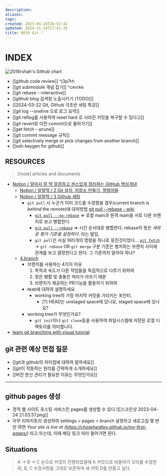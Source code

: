 ```yaml
---
description:
aliases: 
tags: 
created: 2023-04-24T20:53:42
updated: 2024-11-19T17:41:35
title: 0019 Git ᛘ
---
```


# INDEX

<img src="http://ghchart.rshah.org/ChoiWheatley" alt="2016rshah's Github chart" />

- [[github code review]] ^j3p7rh
- [[git submodule 개념 잡기]] ^cevrke
- [[git rebase --interactive]]
- [[github blog 검색창 노출시키기 (TODO)]]
- [[2024-03-22 Git, Github 극초반 세팅 특강]]
- [[git log --oneline 으로 로그 요약]]
- [[git reflog를 사용하여 reset hard 로 사라진 커밋을 복구할 수 있다고]]
- [[git revert로 이전 commit으로 돌아가기]]
- [[get fetch --prune]]
- [[git commit message 규칙]]
- [[git selectively merge or pick changes from another branch]]
- [[ssh-keygen for github]]

## RESOURCES

> [!note] articles and documents

- [Notion / 알아서 잘 딱 깔끔하고 센스있게 정리하는 GitHub 핵심개념](https://paullabworkspace.notion.site/GitHub-435ec8074bcf4353afb947f601a030df)
	- [Notion / 알잘딱 / 2 Git 설치, 저장소 만들기, 명령어들](https://paullabworkspace.notion.site/2-Git-560d34629faf4d4cb19ad0462bbb4dc7)
	- [Notion / 알잘딱 / 3 Github 세팅](https://paullabworkspace.notion.site/3-GitHub-5af717e53119443d9de827abaa710ced)
		- `git pull` 시 누군가 이미 코드를 수정했을 경우(current branch is *behind* the remote)에 대처방법 [git pull --rebase - wiki](https://www.git-scm.com/docs/git-pull) 
			- [`git pull --no-rebase`](https://www.git-scm.com/docs/git-pull#Documentation/git-pull.txt---rebasefalsetruemergesinteractive) => 로컬 main과 원격 main을 서로 다른 브랜치로 보고 병합한다.
			- [`git pull --rebase`](https://www.git-scm.com/docs/git-pull#Documentation/git-pull.txt---rebasefalsetruemergesinteractive) => 시간 순서대로 병합한다. rebase의 뜻은 *새로운 평가 기준을 설정하다*. 라는 말임. 
			- `git pull`은 사실 여러개의 명령을 하나로 뭉친것이었다... [`git fetch`](https://www.git-scm.com/docs/git-fetch) -> `git rebase` OR `git merge` 구분 기준은 병치하는 브랜치 사이에 관계를 보고 결정한다고 한다. 그 기준까지 알아야 하나? 
	- [4.branch](https://paullabworkspace.notion.site/4-Branch-7552c2a8c2b340ce9622a8a6364dc47a)
		- 브랜치를 사용하는 4가지 이유
			1. 목적과 속도가 다른 작업들을 독립적으로 다루기 위하여
			2. 잦은 병합 및 충돌은 머리가 아프기 때문
			3. 브랜치가 제공하는 PR기능을 활용하기 위하여
		- `HEAD`에 대하여 설명하세요
			- working tree의 가장 마지막 커밋을 가리키는 포인터. 
				- [?] HEAD는 unstaged space에 있나요, staged space에 있나요?
		- working tree가 무엇인가요?
			- `git init`이나 `git clone`등을 사용하여 파일시스템에 저장된 로컬 디렉토리를 의미합니다. 
- [learn git branching with visual tutorial](https://learngitbranching.js.org/) 

## git 관련 예상 면접 질문

- [[git과 github의 차이점에 대하여 말하세요]]
- [[git이 작동하는 원리를 간략하게 소개하세요]]
- [[버전 분산 관리가 필요한 이유는 무엇인가요]]

---

## github pages 생성 

- 정적 웹 사이트 호스팅 서비스인 pages를 생성할 수 있다.![[스크린샷 2023-04-24 21.03.57.png]]
- 아무 리파지토리 생성하여 settings > pages > branch 설정하고 새로고침 몇 번만 하면 *Your site is live at (<https://choiwheatley.github.io/my-first-pages/>)* 라고 뜨는데, 이때 해당 링크 따라 들어가면 된다.

## Situations

> A → B → C  순으로 커밋이 진행되었을때 A 커밋으로 되돌아가 오타를 수정한 뒤, B, C 수정사항을 그대로 보존하여 새 커밋 D를 만들고 싶다.
